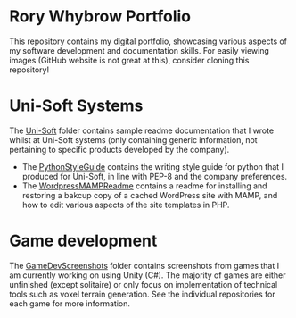 # Rory Whybrow Portfolio
This repository contains my digital portfolio, showcasing various aspects of my software development and documentation skills. For easily viewing images (GitHub website is not great at this), consider cloning this repository!


# Uni-Soft Systems

The [Uni-Soft](./Uni-Soft) folder contains sample readme documentation that I wrote whilst at Uni-Soft systems (only containing generic information, not pertaining to specific products developed by the company).
- The [PythonStyleGuide](./Uni-Soft/Misc/PythonStyleGuide.md) contains the writing style guide for python that I produced for Uni-Soft, in line with PEP-8 and the company preferences.  
- The [WordpressMAMPReadme](./Uni-Soft/Misc/WordpressMAMPReadme.md) contains a readme for installing and restoring a bakcup copy of a cached WordPress site with MAMP, and how to edit various aspects of the site templates in PHP. 

# Game development

The [GameDevScreenshots](./GameDevScreenshots) folder contains screenshots from games that I am currently working on using Unity (C#). The majority of games are either unfinished (except solitaire) or only focus on implementation of technical tools such as voxel terrain generation. See the individual repositories for each game for more information.  
